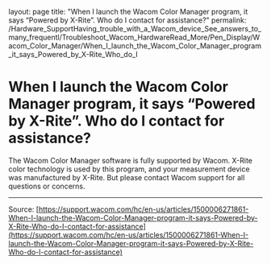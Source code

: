 layout: page
title: "When I launch the Wacom Color Manager program, it says “Powered by X-Rite”. Who do I contact for assistance?"
permalink: /Hardware_SupportHaving_trouble_with_a_Wacom_device_See_answers_to_many_frequentl/Troubleshoot_Wacom_HardwareRead_More/Pen_Display/Wacom_Color_Manager/When_I_launch_the_Wacom_Color_Manager_program_it_says_Powered_by_X-Rite_Who_do_I

# When I launch the Wacom Color Manager program, it says “Powered by X-Rite”. Who do I contact for assistance?

The Wacom Color Manager software is fully supported by Wacom. X-Rite color technology is used by this program, and your measurement device was manufactured by X-Rite. But please contact Wacom support for all questions or concerns.

---
Source: [https://support.wacom.com/hc/en-us/articles/1500006271861-When-I-launch-the-Wacom-Color-Manager-program-it-says-Powered-by-X-Rite-Who-do-I-contact-for-assistance](https://support.wacom.com/hc/en-us/articles/1500006271861-When-I-launch-the-Wacom-Color-Manager-program-it-says-Powered-by-X-Rite-Who-do-I-contact-for-assistance)
